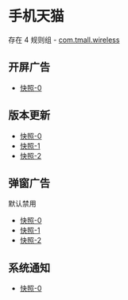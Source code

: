 # 手机天猫

存在 4 规则组 - [com.tmall.wireless](/src/apps/com.tmall.wireless.ts)

## 开屏广告

- [快照-0](https://i.gkd.li/import/13162604)

## 版本更新

- [快照-0](https://i.gkd.li/import/13162603)
- [快照-1](https://i.gkd.li/import/13258201)
- [快照-2](https://i.gkd.li/import/13399536)

## 弹窗广告

默认禁用

- [快照-0](https://i.gkd.li/import/13222394)
- [快照-1](https://i.gkd.li/import/13222500)
- [快照-2](https://i.gkd.li/import/13222510)

## 系统通知

- [快照-0](https://i.gkd.li/import/13258215)

